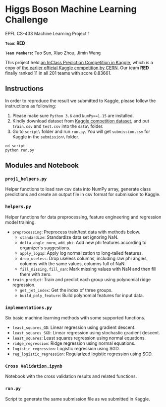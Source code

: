 # Higgs Boson Machine Learning Challenge
EPFL CS-433 Machine Learning Project 1

**`Team`**: **RED**

**`Team Members`:** Tao Sun, Xiao Zhou, Jimin Wang

This project held [an InClass Prediction Competition in Kaggle](https://www.kaggle.com/c/epfml18-higgs), which is a copy of [the earlier official Kaggle competition by CERN](https://www.kaggle.com/c/higgs-boson). Our team **RED** finally ranked 11 in all 201 teams with score 0.83661.

## Instructions

In order to reproduce the result we submitted to Kaggle, please follow the instructions as following:

1. Please make sure ```Python 3.6``` and ```NumPy>=1.15``` are installed.
2. Kindly download dataset from [Kaggle competition dataset](https://www.kaggle.com/c/11051/download-all), and put ```train.csv``` and ```test.csv``` into the ```data\``` folder.
3. Go to `script\` folder and run ```run.py```. You will get ```submission.csv``` for Kaggle in the ```submission\``` folder.

~~~~shell
cd script
python run.py
~~~~

## Modules and Notebook

### ```proj1_helpers.py```
Helper functions to load raw csv data into NumPy array, generate class predictions and create an output file in csv format for submission to Kaggle.

### ```helpers.py```

Helper functions for data preprocessing, feature engineering and regression model training.

- `preprocessing`: Preprocess train/test data with methods below.
  - `standardize`: Standardize data set ignoring NaN.
  - `delta_angle_norm`, `add_phi`: Add new phi features according to organizer's suggestions.
  - `apply_log1p`: Apply log normalization to long-tailed features.
  - `drop_useless`: Drop useless columns, including raw phi angles, columns with the same values, columns full of NaN.
  - `fill_missing`, `fill_nan`: Mark missing values with NaN and then fill them with zero.
- `train_predict`: Train and predict each group using polynomial ridge regression.
  - `get_jet_index`: Get the index of three groups.
  - `build_poly_feature`: Build polynomial features for input data.

### ```implementations.py```

Six basic machine learning methods with some supported functions.

- `least_squares_GD`: Linear regression using gradient descent.
- `least_squares_SGD`: Linear regression using stochastic gradient descent.
- `least_squares`: Least squares regression using normal equations.
- `ridge_regression`: Ridge regression using normal equations.
- `logistic_regression`: Logistic regression using SGD.
- `reg_logistic_regression`: Regularized logistic regression using SGD.

### ```Cross Validation.ipynb```

Notebook with the cross validation results and related functions.

### ```run.py```

Script to generate the same submission file as we submitted in Kaggle.



